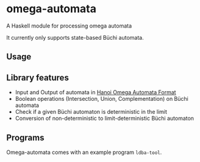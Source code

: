 omega-automata
==============

A Haskell module for processing omega automata

It currently only supports state-based Büchi automata.
## Usage

Library features
----------------

* Input and Output of automata in [Hanoi Omega Automata Format](https://github.com/adl/hoaf)
* Boolean operations (Intersection, Union, Complementation) on Büchi automata
* Check if a given Büchi automaton is deterministic in the limit
* Conversion of non-deterministic to limit-deterministic Büchi automaton

Programs
--------

Omega-automata comes with an example program `ldba-tool`.

